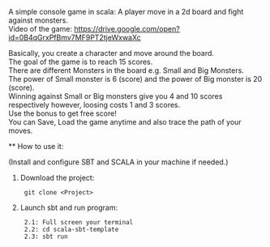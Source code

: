 A simple console game in scala: A player move in a 2d board and fight against monsters.   
Video of the game: https://drive.google.com/open?id=0B4qGrxPfBmv7MF9PT2tjeWxwaXc

Basically, you create a character and move around the board.   
The goal of the game is to reach 15 scores.   
There are different Monsters in the board e.g. Small and Big Monsters.   
The power of Small monster is 6 (score) and the power of Big monster is 20 (score).   
Winning against Small or Big monsters give you 4 and 10 scores respectively however, loosing costs 1 and 3 scores.   
Use the bonus to get free score!   
You can Save, Load the game anytime and also trace the path of your moves.

** How to use it:

(Install and configure SBT and SCALA in your machine if needed.)

1. Download the project:

        git clone <Project>
        

2. Launch sbt and run program:

        2.1: Full screen your terminal
        2.2: cd scala-sbt-template
        2.3: sbt run

